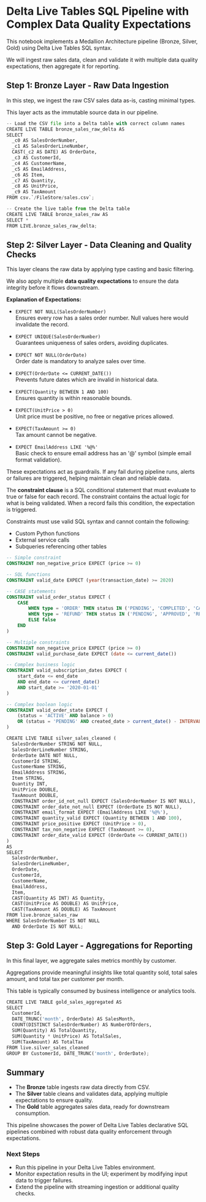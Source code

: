 # Delta Live Tables SQL Pipeline with Complex Data Quality Expectations
This notebook implements a Medallion Architecture pipeline (Bronze, Silver, Gold) using Delta Live Tables SQL syntax.

We will ingest raw sales data, clean and validate it with multiple data quality expectations, then aggregate it for reporting.

## Step 1: Bronze Layer - Raw Data Ingestion

In this step, we ingest the raw CSV sales data as-is, casting minimal types.

This layer acts as the immutable source data in our pipeline.

```python
-- Load the CSV file into a Delta table with correct column names
CREATE LIVE TABLE bronze_sales_raw_delta AS
SELECT
  _c0 AS SalesOrderNumber,
  _c1 AS SalesOrderLineNumber,
  CAST(_c2 AS DATE) AS OrderDate,
  _c3 AS CustomerId,
  _c4 AS CustomerName,
  _c5 AS EmailAddress,
  _c6 AS Item,
  _c7 AS Quantity,
  _c8 AS UnitPrice,
  _c9 AS TaxAmount
FROM csv.`/FileStore/sales.csv`;

-- Create the live table from the Delta table
CREATE LIVE TABLE bronze_sales_raw AS
SELECT *
FROM LIVE.bronze_sales_raw_delta;
```

## Step 2: Silver Layer - Data Cleaning and Quality Checks

This layer cleans the raw data by applying type casting and basic filtering.

We also apply multiple **data quality expectations** to ensure the data integrity before it flows downstream.

**Explanation of Expectations:**

- `EXPECT NOT NULL(SalesOrderNumber)`  
  Ensures every row has a sales order number. Null values here would invalidate the record.

- `EXPECT UNIQUE(SalesOrderNumber)`  
  Guarantees uniqueness of sales orders, avoiding duplicates.

- `EXPECT NOT NULL(OrderDate)`  
  Order date is mandatory to analyze sales over time.

- `EXPECT(OrderDate <= CURRENT_DATE())`  
  Prevents future dates which are invalid in historical data.

- `EXPECT(Quantity BETWEEN 1 AND 100)`  
  Ensures quantity is within reasonable bounds.

- `EXPECT(UnitPrice > 0)`  
  Unit price must be positive, no free or negative prices allowed.

- `EXPECT(TaxAmount >= 0)`  
  Tax amount cannot be negative.

- `EXPECT EmailAddress LIKE '%@%'`  
  Basic check to ensure email address has an '@' symbol (simple email format validation).

These expectations act as guardrails. If any fail during pipeline runs, alerts or failures are triggered, helping maintain clean and reliable data.

The **constraint clause** is a SQL conditional statement that must evaluate to true or false for each record. The constraint contains the actual logic for what is being validated. When a record fails this condition, the expectation is triggered.

Constraints must use valid SQL syntax and cannot contain the following:

- Custom Python functions
- External service calls
- Subqueries referencing other tables

```sql
-- Simple constraint
CONSTRAINT non_negative_price EXPECT (price >= 0)

-- SQL functions
CONSTRAINT valid_date EXPECT (year(transaction_date) >= 2020)

-- CASE statements
CONSTRAINT valid_order_status EXPECT (
    CASE
        WHEN type = 'ORDER' THEN status IN ('PENDING', 'COMPLETED', 'CANCELLED')
        WHEN type = 'REFUND' THEN status IN ('PENDING', 'APPROVED', 'REJECTED')
        ELSE false
    END
)

-- Multiple constraints
CONSTRAINT non_negative_price EXPECT (price >= 0)
CONSTRAINT valid_purchase_date EXPECT (date <= current_date())

-- Complex business logic
CONSTRAINT valid_subscription_dates EXPECT (
    start_date <= end_date
    AND end_date <= current_date()
    AND start_date >= '2020-01-01'
)

-- Complex boolean logic
CONSTRAINT valid_order_state EXPECT (
    (status = 'ACTIVE' AND balance > 0)
    OR (status = 'PENDING' AND created_date > current_date() - INTERVAL 7 DAYS)
)
```

```python
CREATE LIVE TABLE silver_sales_cleaned (
  SalesOrderNumber STRING NOT NULL,
  SalesOrderLineNumber STRING,
  OrderDate DATE NOT NULL,
  CustomerId STRING,
  CustomerName STRING,
  EmailAddress STRING,
  Item STRING,
  Quantity INT,
  UnitPrice DOUBLE,
  TaxAmount DOUBLE,
  CONSTRAINT order_id_not_null EXPECT (SalesOrderNumber IS NOT NULL),
  CONSTRAINT order_date_not_null EXPECT (OrderDate IS NOT NULL),
  CONSTRAINT email_format EXPECT (EmailAddress LIKE '%@%'),
  CONSTRAINT quantity_valid EXPECT (Quantity BETWEEN 1 AND 100),
  CONSTRAINT price_positive EXPECT (UnitPrice > 0),
  CONSTRAINT tax_non_negative EXPECT (TaxAmount >= 0),
  CONSTRAINT order_date_valid EXPECT (OrderDate <= CURRENT_DATE())
)
AS
SELECT
  SalesOrderNumber,
  SalesOrderLineNumber,
  OrderDate,
  CustomerId,
  CustomerName,
  EmailAddress,
  Item,
  CAST(Quantity AS INT) AS Quantity,
  CAST(UnitPrice AS DOUBLE) AS UnitPrice,
  CAST(TaxAmount AS DOUBLE) AS TaxAmount
FROM live.bronze_sales_raw
WHERE SalesOrderNumber IS NOT NULL
  AND OrderDate IS NOT NULL;
```

## Step 3: Gold Layer - Aggregations for Reporting

In this final layer, we aggregate sales metrics monthly by customer.

Aggregations provide meaningful insights like total quantity sold, total sales amount, and total tax per customer per month.

This table is typically consumed by business intelligence or analytics tools.

```python
CREATE LIVE TABLE gold_sales_aggregated AS
SELECT
  CustomerId,
  DATE_TRUNC('month', OrderDate) AS SalesMonth,
  COUNT(DISTINCT SalesOrderNumber) AS NumberOfOrders,
  SUM(Quantity) AS TotalQuantity,
  SUM(Quantity * UnitPrice) AS TotalSales,
  SUM(TaxAmount) AS TotalTax
FROM live.silver_sales_cleaned
GROUP BY CustomerId, DATE_TRUNC('month', OrderDate);
```

## Summary

- The **Bronze** table ingests raw data directly from CSV.  
- The **Silver** table cleans and validates data, applying multiple expectations to ensure quality.  
- The **Gold** table aggregates sales data, ready for downstream consumption.  

This pipeline showcases the power of Delta Live Tables declarative SQL pipelines combined with robust data quality enforcement through expectations.

### Next Steps

- Run this pipeline in your Delta Live Tables environment.  
- Monitor expectation results in the UI; experiment by modifying input data to trigger failures.  
- Extend the pipeline with streaming ingestion or additional quality checks.
